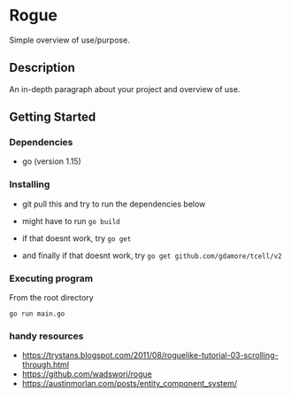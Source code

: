 # Rogue

Simple overview of use/purpose.

## Description

An in-depth paragraph about your project and overview of use.

## Getting Started

### Dependencies

* go (version 1.15)
    
### Installing

* git pull this and try to run the dependencies below

* might have to run  ``` go build ```
* if that doesnt work, try ``` go get ```
* and finally if that doesnt work, try ``` go get github.com/gdamore/tcell/v2 ```

### Executing program
From the root directory
```
go run main.go
```

### handy resources
* https://trystans.blogspot.com/2011/08/roguelike-tutorial-03-scrolling-through.html
* https://github.com/wadsworj/rogue
* https://austinmorlan.com/posts/entity_component_system/
